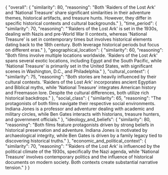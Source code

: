 {
    "overall": {
        "similarity": 80,
        "reasoning": "Both 'Raiders of the Lost Ark' and 'National Treasure' share significant similarities in their adventure themes, historical artifacts, and treasure hunts. However, they differ in specific historical contexts and cultural backgrounds."
    },
    "time_period": {
        "similarity": 70,
        "reasoning": "'Raiders of the Lost Ark' is set in the 1930s, dealing with Nazis and pre-World War II contexts, whereas 'National Treasure' is set in contemporary times but involves historical elements dating back to the 18th century. Both leverage historical periods but focus on different eras."
    },
    "geographical_location": {
        "similarity": 60,
        "reasoning": "Both films involve multiple locations worldwide. 'Raiders of the Lost Ark' spans several exotic locations, including Egypt and the South Pacific, while 'National Treasure' is primarily set in the United States, with significant scenes in Washington, D.C., and Philadelphia."
    },
    "cultural_context": {
        "similarity": 75,
        "reasoning": "Both stories are heavily influenced by their cultural contexts. 'Raiders of the Lost Ark' incorporates ancient Egyptian and Biblical myths, while 'National Treasure' integrates American history and Freemason lore. Despite the cultural differences, both utilize rich historical backdrops."
    },
    "social_class": {
        "similarity": 65,
        "reasoning": "The protagonists of both films navigate their respective social environments. Indiana Jones is a professor and adventurer dealing with academic and military circles, while Ben Gates interacts with historians, treasure hunters, and government officials."
    },
    "ideology_and_beliefs": {
        "similarity": 80,
        "reasoning": "Both films feature protagonists driven by strong beliefs in historical preservation and adventure. Indiana Jones is motivated by archaeological integrity, while Ben Gates is driven by a family legacy tied to discovering historical truths."
    },
    "economic_and_political_context": {
        "similarity": 70,
        "reasoning": "'Raiders of the Lost Ark' is influenced by the political climate of the 1930s, specifically the Nazi agenda, while 'National Treasure' involves contemporary politics and the influence of historical documents on modern society. Both contexts create substantial narrative tension."
    }
}